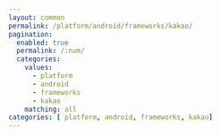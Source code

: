 ```yaml
---
layout: common
permalink: /platform/android/frameworks/kakao/
pagination: 
  enabled: true
  permalink: /:num/
  categories:
    values:
      - platform
      - android
      - frameworks
      - kakao
    matching: all
categories: [ platform, android, frameworks, kakao]
---
```


